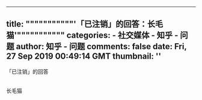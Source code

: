 
---
title: """""""""""'「已注销」的回答：长毛猫'"""""""""""
categories: 
    - 社交媒体
    - 知乎 - 问题
author: 知乎 - 问题
comments: false
date: Fri, 27 Sep 2019 00:49:14 GMT
thumbnail: ''
---

<div>   
「已注销」的回答<br><br><p>长毛猫</p>  
</div>
            